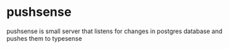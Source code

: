 # pushsense
pushsense is small server that listens for changes in postgres database and pushes them to typesense
